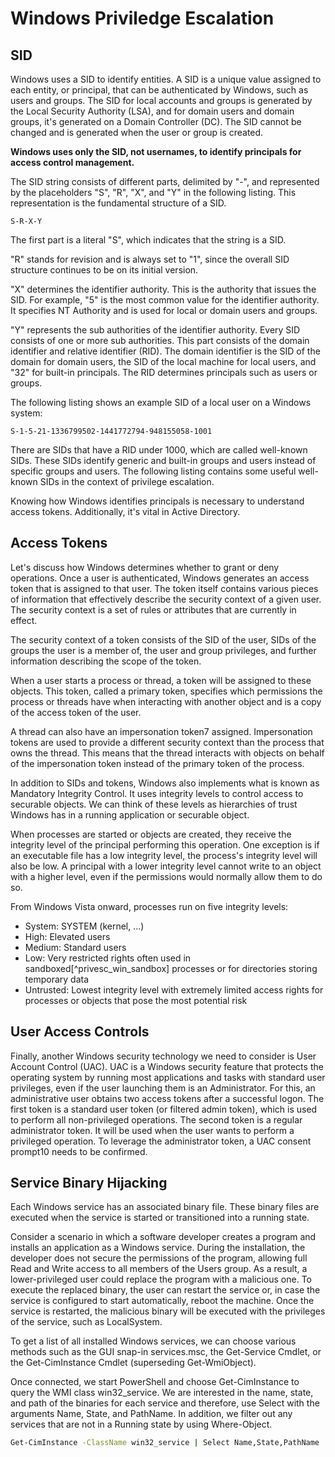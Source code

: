 # Windows Priviledge Escalation

## SID

Windows uses a SID to identify entities. A SID is a unique value assigned to each entity, or principal, that can be authenticated by Windows, such as users and groups. The SID for local accounts and groups is generated by the Local Security Authority (LSA), and for domain users and domain groups, it's generated on a Domain Controller (DC). The SID cannot be changed and is generated when the user or group is created.

**Windows uses only the SID, not usernames, to identify principals for access control management.**



The SID string consists of different parts, delimited by "-", and represented by the placeholders "S", "R", "X", and "Y" in the following listing. This representation is the fundamental structure of a SID.

	S-R-X-Y

The first part is a literal "S", which indicates that the string is a SID.

"R" stands for revision and is always set to "1", since the overall SID structure continues to be on its initial version.

"X" determines the identifier authority. This is the authority that issues the SID. For example, "5" is the most common value for the identifier authority. It specifies NT Authority and is used for local or domain users and groups.

"Y" represents the sub authorities of the identifier authority. Every SID consists of one or more sub authorities. This part consists of the domain identifier and relative identifier (RID). The domain identifier is the SID of the domain for domain users, the SID of the local machine for local users, and "32" for built-in principals. The RID determines principals such as users or groups.

The following listing shows an example SID of a local user on a Windows system:

	S-1-5-21-1336799502-1441772794-948155058-1001

There are SIDs that have a RID under 1000, which are called well-known SIDs. These SIDs identify generic and built-in groups and users instead of specific groups and users. The following listing contains some useful well-known SIDs in the context of privilege escalation.

Knowing how Windows identifies principals is necessary to understand access tokens. Additionally, it's vital in Active Directory.

## Access Tokens

Let's discuss how Windows determines whether to grant or deny operations. Once a user is authenticated, Windows generates an access token that is assigned to that user. The token itself contains various pieces of information that effectively describe the security context of a given user. The security context is a set of rules or attributes that are currently in effect.

The security context of a token consists of the SID of the user, SIDs of the groups the user is a member of, the user and group privileges, and further information describing the scope of the token.

When a user starts a process or thread, a token will be assigned to these objects. This token, called a primary token, specifies which permissions the process or threads have when interacting with another object and is a copy of the access token of the user.

A thread can also have an impersonation token7 assigned. Impersonation tokens are used to provide a different security context than the process that owns the thread. This means that the thread interacts with objects on behalf of the impersonation token instead of the primary token of the process.

In addition to SIDs and tokens, Windows also implements what is known as Mandatory Integrity Control. It uses integrity levels to control access to securable objects. We can think of these levels as hierarchies of trust Windows has in a running application or securable object.

When processes are started or objects are created, they receive the integrity level of the principal performing this operation. One exception is if an executable file has a low integrity level, the process's integrity level will also be low. A principal with a lower integrity level cannot write to an object with a higher level, even if the permissions would normally allow them to do so.

From Windows Vista onward, processes run on five integrity levels:

- System: SYSTEM (kernel, ...)
- High: Elevated users
- Medium: Standard users
- Low: Very restricted rights often used in sandboxed[^privesc_win_sandbox] processes or for directories storing temporary data
- Untrusted: Lowest integrity level with extremely limited access rights for processes or objects that pose the most potential risk


## User Access Controls

Finally, another Windows security technology we need to consider is User Account Control (UAC). UAC is a Windows security feature that protects the operating system by running most applications and tasks with standard user privileges, even if the user launching them is an Administrator. For this, an administrative user obtains two access tokens after a successful logon. The first token is a standard user token (or filtered admin token), which is used to perform all non-privileged operations. The second token is a regular administrator token. It will be used when the user wants to perform a privileged operation. To leverage the administrator token, a UAC consent prompt10 needs to be confirmed.

## Service Binary Hijacking

Each Windows service has an associated binary file. These binary files are executed when the service is started or transitioned into a running state.

Consider a scenario in which a software developer creates a program and installs an application as a Windows service. During the installation, the developer does not secure the permissions of the program, allowing full Read and Write access to all members of the Users group. As a result, a lower-privileged user could replace the program with a malicious one. To execute the replaced binary, the user can restart the service or, in case the service is configured to start automatically, reboot the machine. Once the service is restarted, the malicious binary will be executed with the privileges of the service, such as LocalSystem.

To get a list of all installed Windows services, we can choose various methods such as the GUI snap-in services.msc, the Get-Service Cmdlet, or the Get-CimInstance Cmdlet (superseding Get-WmiObject).

Once connected, we start PowerShell and choose Get-CimInstance to query the WMI class win32_service. We are interested in the name, state, and path of the binaries for each service and therefore, use Select with the arguments Name, State, and PathName. In addition, we filter out any services that are not in a Running state by using Where-Object.

```bash
Get-CimInstance -ClassName win32_service | Select Name,State,PathName | Where-Object {$_.State -like 'Running'}
```